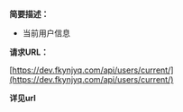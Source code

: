 
    
**简要描述：** 

- 当前用户信息

**请求URL：** 

[https://dev.fkynjyq.com/api/users/current/](https://dev.fkynjyq.com/api/users/current/) 
  
**详见url**
